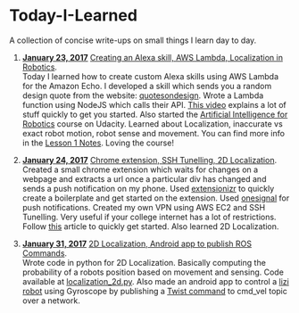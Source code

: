 # Today-I-Learned
A collection of concise write-ups on small things I learn day to day.

1. **[January 23, 2017](#)** [Creating an Alexa skill, AWS Lambda, Localization in Robotics](#).  
Today I learned how to create custom Alexa skills using AWS Lambda for the Amazon Echo. I developed a skill which sends you a random design quote from the website: [quotesondesign](http://quotesondesign.com). Wrote a Lambda function using NodeJS which calls their API. [This video](https://www.youtube.com/watch?v=zt9WdE5kR6g) explains a lot of stuff quickly to get you started. Also started the [Artificial Intelligence for Robotics](https://www.udacity.com/course/artificial-intelligence-for-robotics--cs373) course on Udacity. Learned about Localization, inaccurate vs exact robot motion, robot sense and movement. You can find more info in the [Lesson 1 Notes](https://storage.googleapis.com/supplemental_media/udacityu/48739381/Lesson1Notes.pdf). Loving the course!

2. **[January 24, 2017](#)** [Chrome extension, SSH Tunelling, 2D Localization](#).  
Created a small chrome extension which waits for changes on a webpage and extracts a url once a particular div has changed and sends a push notification on my phone. Used [extensionizr](http://extensionizr.com/) to quickly create a boilerplate and get started on the extension. Used [onesignal](https://onesignal.com/) for push notifications. Created my own VPN using AWS EC2 and SSH Tunelling. Very useful if your college internet has a lot of restrictions. Follow [this](https://www.comparitech.com/blog/vpn-privacy/how-to-make-your-own-free-vpn-using-amazon-web-services/) article to quickly get started. Also learned 2D Localization.

3. **[January 31, 2017](#)** [2D Localization, Android app to publish ROS Commands](#).  
Wrote code in python for 2D Localization. Basically computing the probability of a robots position based on movement and sensing. Code available at [localization_2d.py](https://gist.github.com/ahhda/95a82080d2df5abf1dd2b3f1173ebcec). Also made an android app to control a [lizi robot](http://wiki.ros.org/lizi_robot) using Gyroscope by publishing a [Twist command](http://docs.ros.org/api/geometry_msgs/html/msg/Twist.html) to cmd_vel topic over a network.